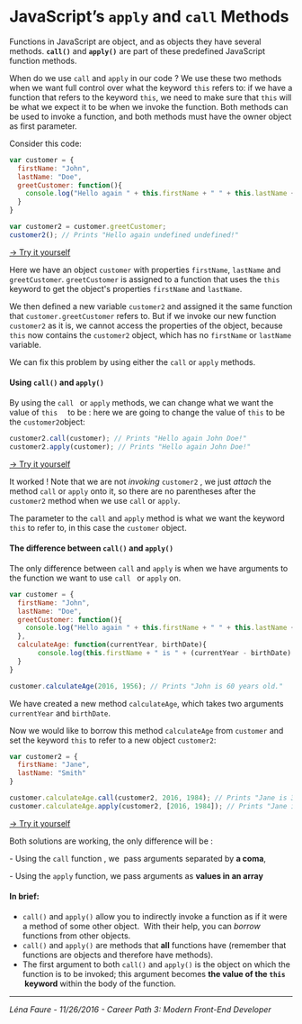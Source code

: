 # JavaScript’s `apply` and `call`  Methods



Functions in JavaScript are object, and as objects they have several methods. **`call()`** and **`apply()`** are part of these predefined JavaScript function methods. 

When do we use `call`  and `apply` in our code ? We use these two methods when we want full control over what the keyword `this` refers to: if we have a function that refers to the keyword `this`, we need to make sure that `this` will be what we expect it to be when we invoke the function. Both methods can be used to invoke a function, and both methods must have the owner object as first parameter. 

Consider this code:

```javascript
var customer = {
  firstName: "John",
  lastName: "Doe",
  greetCustomer: function(){
    console.log("Hello again " + this.firstName + " " + this.lastName + "!");
  }
}

var customer2 = customer.greetCustomer;
customer2(); // Prints "Hello again undefined undefined!"
```

[→ Try it yourself](https://jsbin.com/bomobipahe/edit?js,console) 

Here we have an object `customer` with properties `firstName`, `lastName` and `greetCustomer`.  `greetCustomer` is assigned to a function that uses the `this ` keyword to get the object's properties `firstName` and `lastName`. 



We then defined a new variable `customer2` and assigned it the same function that `customer.greetCustomer` refers to. But if we invoke our new function `customer2` as it is, we cannot access the properties of the object, because `this` now contains the `customer2` object, which has no `firstName` or `lastName` variable.

We can fix this problem by using either the `call` or `apply`  methods.



#### Using `call()` and `apply()`

By using the `call `  or `apply` methods, we can change what we want the value of `this  ` to be : here we are going to change the value of `this` to be the `customer2`object: 

```javascript
customer2.call(customer); // Prints "Hello again John Doe!"
customer2.apply(customer); // Prints "Hello again John Doe!"
```

[→ Try it yourself](https://jsbin.com/qubuyebaya/edit?js,console) 

It worked ! Note that we are not *invoking* `customer2` , we just *attach* the method `call` or `apply` onto it, so there are no parentheses after the `customer2` method when we use `call`  or `apply`.

The parameter to the `call`  and `apply`  method is what we want the keyword `this` to refer to, in this case the `customer` object.



#### The difference between `call()` and `apply()`

The only difference between `call` and `apply` is when we have arguments to the function we want to use `call ` or `apply` on.

```javascript
var customer = {
  firstName: "John",
  lastName: "Doe",
  greetCustomer: function(){
    console.log("Hello again " + this.firstName + " " + this.lastName + "!");
  },
  calculateAge: function(currentYear, birthDate){
       console.log(this.firstName + " is " + (currentYear - birthDate) + " years old.");
  }
}

customer.calculateAge(2016, 1956); // Prints "John is 60 years old."
```

We have created a new method `calculateAge`, which takes two arguments `currentYear` and `birthDate`.



Now we would like to borrow this method `calculateAge` from `customer` and set the keyword `this` to refer to a new object `customer2`: 

```javascript
var customer2 = {
  firstName: "Jane",
  lastName: "Smith"
}

customer.calculateAge.call(customer2, 2016, 1984); // Prints "Jane is 32 years old"
customer.calculateAge.apply(customer2, [2016, 1984]); // Prints "Jane is 32 years old"
```

[→ Try it yourself](https://jsbin.com/zakawamada/edit?js,console) 



Both solutions are working, the only difference will be : 

\- Using the `call`  function , we  pass arguments separated by **a coma**, 

\- Using the `apply` function, we pass arguments as **values in an array** 



#### In brief:

- `call()`  and `apply()`  allow you to indirectly invoke a function as if it were a method of some other object.  With their help, you can *borrow* functions from other objects.
- `call()`  and `apply()` are methods that **all** functions have (remember that functions are objects and therefore have methods).
- The first argument to both `call()` and `apply()` is the object on which the function is to be invoked; this argument becomes **the value of the `this`  keyword** within the body of the function.

-------
*Léna Faure - 11/26/2016 - Career Path 3: Modern Front-End Developer*


